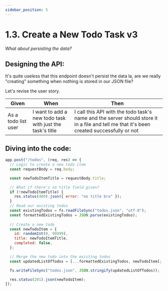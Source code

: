 ```yaml
---
sidebar_position: 5
---
```


# 1.3. Create a New Todo Task v3 

*What about persisting the data?*

## Designing the API:

It's quite useless that this endpoint doesn't persist the data la, are we really "creating" something when nothing is stored in our JSON file?

Let's revise the user story.

| Given               | When                                                     | Then                                                                                                                                      |
|---------------------|----------------------------------------------------------|-------------------------------------------------------------------------------------------------------------------------------------------|
| As a todo list user | I want to add a new todo task with just the task's title | I call this API with the todo task's name and the server should store it in a file and tell me that it's been created successfully or not |

## Diving into the code:

```javascript
app.post("/todos", (req, res) => {
  // Logic to create a new todo item
  const requestBody = req.body;

  const newTodoItemTitle = requestBody.title;

  // What if there's no title field given?
  if (!newTodoItemTitle) {
    res.status(400).json({ error: "no title bro" });
  }
  // Read our existing todos
  const existingTodos = fs.readFileSync("todos.json", "utf-8");
  const formattedExistingTodos = JSON.parse(existingTodos);
  
  // Create a new todo
  const newTodoItem = {
    id: randomInt(0, 99999),
    title: newTodoItemTitle,
    completed: false,
  };

  // Merge the new todo into the existing todos
  const updatedListOfTodos = [...formattedExistingTodos, newTodoItem];

  fs.writeFileSync("todos.json", JSON.stringify(updatedListOfTodos));

  res.status(201).json(newTodoItem);
});
```

